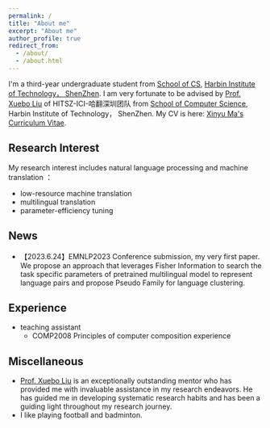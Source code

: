 ```yaml
---
permalink: /
title: "About me"
excerpt: "About me"
author_profile: true
redirect_from: 
  - /about/
  - /about.html
---
```


I'm a third-year undergraduate student from [School of CS](http://cs.hitsz.edu.cn/), [Harbin Institute of Technology， ShenZhen](https://www.hitsz.edu.cn/index.html). I am very fortunate to be advised by [Prof. Xuebo Liu](https://sunbowliu.github.io/) of HITSZ-ICI-哈翻深圳团队 from [School of Computer Science](http://cs.hitsz.edu.cn/), Harbin Institute of Technology， ShenZhen.
My CV is here: [Xinyu Ma's Curriculum Vitae](../assets/CV.pdf).
## Research Interest
My research interest includes natural language processing and machine translation ：
+  low-resource machine translation
+  multilingual translation
+  parameter-efficiency tuning

## News 
+ 【2023.6.24】EMNLP2023 Conference submission, my very first paper. We propose an approach that leverages Fisher Information to search the task specific parameters of pretrained multilingual model to represent language pairs and propose Pseudo Family for language clustering.

## Experience
+ teaching assistant
  + COMP2008 Principles of computer composition experience

## Miscellaneous
+ [Prof. Xuebo Liu](https://sunbowliu.github.io/) is an exceptionally outstanding mentor who has provided me with invaluable assistance in my research endeavors. He has guided me in developing systematic research habits and has been a guiding light throughout my research journey.
+ I like playing football and badminton.



